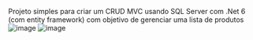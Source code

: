 Projeto simples para criar um CRUD MVC usando SQL Server com .Net 6 (com entity framework) com objetivo de gerenciar uma lista de produtos  
![image](https://github.com/user-attachments/assets/9e4165e4-96f8-46e3-8ffc-b872243b9867)
![image](https://github.com/user-attachments/assets/649c6bc5-1a89-4342-98ce-b2a7e3ed5745)
